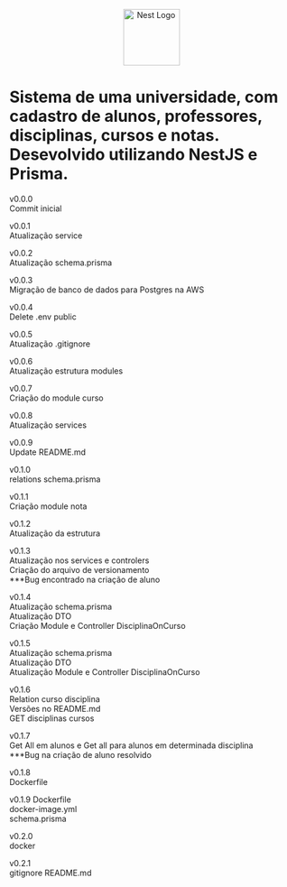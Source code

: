 <p align="center">
  <a href="https://github.com/otaviomartinss/cadastro-de-alunos" target="blank"><img src="https://nestjs.com/img/logo-small.svg" width="100" alt="Nest Logo" /></a>
</p>

# Sistema de uma universidade, com cadastro de alunos, professores, disciplinas, cursos e notas. Desevolvido utilizando NestJS e Prisma.

v0.0.0<br/>
Commit inicial<br/>

v0.0.1<br/>
Atualização service<br/>

v0.0.2<br/>
Atualização schema.prisma<br/>

v0.0.3<br/>
Migração de banco de dados para Postgres na AWS<br/>

v0.0.4<br/>
Delete .env public<br/>

v0.0.5<br/>
Atualização .gitignore<br/>

v0.0.6<br/>
Atualização estrutura modules<br/>

v0.0.7<br/>
Criação do module curso<br/>

v0.0.8<br/>
Atualização services<br/>

v0.0.9<br/>
Update README.md<br/>

v0.1.0<br/>
relations schema.prisma<br/>

v0.1.1<br/>
Criação module nota<br/>

v0.1.2<br/>
Atualização da estrutura<br/>

v0.1.3<br/>
Atualização nos services e controlers<br/>
Criação do arquivo de versionamento<br/>
***Bug encontrado na criação de aluno<br/>

v0.1.4<br/>
Atualização schema.prisma<br/>
Atualização DTO<br/>
Criação Module e Controller DisciplinaOnCurso<br/>

v0.1.5<br/>
Atualização schema.prisma<br/>
Atualização DTO<br/>
Atualização Module e Controller DisciplinaOnCurso<br/>

v0.1.6<br/>
Relation curso disciplina<br/>
Versões no README.md<br/>
GET disciplinas cursos<br/>

v0.1.7<br/>
Get All em alunos e Get all para alunos em determinada disciplina<br/>
***Bug na criação de aluno resolvido<br/>

v0.1.8<br/>
Dockerfile<br/>

v0.1.9
Dockerfile<br/>
docker-image.yml<br/>
schema.prisma<br/>

v0.2.0<br/>
docker<br/>

v0.2.1<br/>
gitignore
README.md
